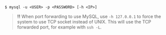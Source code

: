 ```shell-session
$ mysql -u <USER> -p <PASSWORD> [-h <IP>]
```

>**!!** When port forwarding to use MySQL, use `-h 127.0.0.1` to force the system to use TCP socket instead of UNIX. This will use the TCP forwarded port, for example with `ssh -L`.

